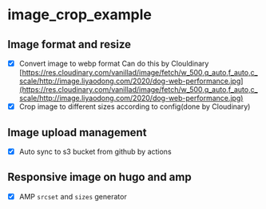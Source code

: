 # image_crop_example

## Image format and resize
- [x] Convert image to webp format
Can do this by Clouldinary
[https://res.cloudinary.com/vanillad/image/fetch/w_500,q_auto,f_auto,c_scale/http://image.liyaodong.com/2020/dog-web-performance.jpg](https://res.cloudinary.com/vanillad/image/fetch/w_500,q_auto,f_auto,c_scale/http://image.liyaodong.com/2020/dog-web-performance.jpg)
- [x] Crop image to different sizes according to config(done by Cloudinary)

## Image upload management
- [x] Auto sync to s3 bucket from github by actions

## Responsive image on hugo and amp
- [x] AMP `srcset` and `sizes` generator
